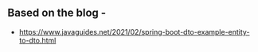 
## Based on the blog -

* https://www.javaguides.net/2021/02/spring-boot-dto-example-entity-to-dto.html